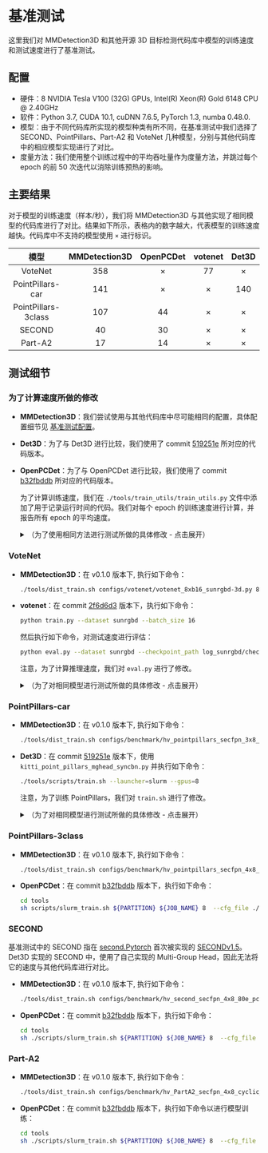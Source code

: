 # 基准测试

这里我们对 MMDetection3D 和其他开源 3D 目标检测代码库中模型的训练速度和测试速度进行了基准测试。

## 配置

- 硬件：8 NVIDIA Tesla V100 (32G) GPUs, Intel(R) Xeon(R) Gold 6148 CPU @ 2.40GHz
- 软件：Python 3.7, CUDA 10.1, cuDNN 7.6.5, PyTorch 1.3, numba 0.48.0.
- 模型：由于不同代码库所实现的模型种类有所不同，在基准测试中我们选择了 SECOND、PointPillars、Part-A2 和 VoteNet 几种模型，分别与其他代码库中的相应模型实现进行了对比。
- 度量方法：我们使用整个训练过程中的平均吞吐量作为度量方法，并跳过每个 epoch 的前 50 次迭代以消除训练预热的影响。

## 主要结果

对于模型的训练速度（样本/秒），我们将 MMDetection3D 与其他实现了相同模型的代码库进行了对比。结果如下所示，表格内的数字越大，代表模型的训练速度越快。代码库中不支持的模型使用 `×` 进行标识。

|        模型         | MMDetection3D | OpenPCDet | votenet | Det3D |
| :-----------------: | :-----------: | :-------: | :-----: | :---: |
|       VoteNet       |      358      |     ×     |   77    |   ×   |
|  PointPillars-car   |      141      |     ×     |    ×    |  140  |
| PointPillars-3class |      107      |    44     |    ×    |   ×   |
|       SECOND        |      40       |    30     |    ×    |   ×   |
|       Part-A2       |      17       |    14     |    ×    |   ×   |

## 测试细节

### 为了计算速度所做的修改

- __MMDetection3D__：我们尝试使用与其他代码库中尽可能相同的配置，具体配置细节见 [基准测试配置](https://github.com/open-mmlab/MMDetection3D/blob/main/configs/benchmark)。

- __Det3D__：为了与 Det3D 进行比较，我们使用了 commit [519251e](https://github.com/poodarchu/Det3D/tree/519251e72a5c1fdd58972eabeac67808676b9bb7) 所对应的代码版本。

- __OpenPCDet__：为了与 OpenPCDet 进行比较，我们使用了 commit [b32fbddb](https://github.com/open-mmlab/OpenPCDet/tree/b32fbddbe06183507bad433ed99b407cbc2175c2) 所对应的代码版本。

  为了计算训练速度，我们在 `./tools/train_utils/train_utils.py` 文件中添加了用于记录运行时间的代码。我们对每个 epoch 的训练速度进行计算，并报告所有 epoch 的平均速度。

  <details>
    <summary>
    （为了使用相同方法进行测试所做的具体修改 - 点击展开）
    </summary>

  ```diff
  diff --git a/tools/train_utils/train_utils.py b/tools/train_utils/train_utils.py
  index 91f21dd..021359d 100644
  --- a/tools/train_utils/train_utils.py
  +++ b/tools/train_utils/train_utils.py
  @@ -2,6 +2,7 @@ import torch
   import os
   import glob
   import tqdm
  +import datetime
   from torch.nn.utils import clip_grad_norm_


  @@ -13,7 +14,10 @@ def train_one_epoch(model, optimizer, train_loader, model_func, lr_scheduler, ac
       if rank == 0:
           pbar = tqdm.tqdm(total=total_it_each_epoch, leave=leave_pbar, desc='train', dynamic_ncols=True)

  +    start_time = None
       for cur_it in range(total_it_each_epoch):
  +        if cur_it > 49 and start_time is None:
  +            start_time = datetime.datetime.now()
           try:
               batch = next(dataloader_iter)
           except StopIteration:
  @@ -55,9 +59,11 @@ def train_one_epoch(model, optimizer, train_loader, model_func, lr_scheduler, ac
                   tb_log.add_scalar('learning_rate', cur_lr, accumulated_iter)
                   for key, val in tb_dict.items():
                       tb_log.add_scalar('train_' + key, val, accumulated_iter)
  +    endtime = datetime.datetime.now()
  +    speed = (endtime - start_time).seconds / (total_it_each_epoch - 50)
       if rank == 0:
           pbar.close()
  -    return accumulated_iter
  +    return accumulated_iter, speed


   def train_model(model, optimizer, train_loader, model_func, lr_scheduler, optim_cfg,
  @@ -65,6 +71,7 @@ def train_model(model, optimizer, train_loader, model_func, lr_scheduler, optim_
                   lr_warmup_scheduler=None, ckpt_save_interval=1, max_ckpt_save_num=50,
                   merge_all_iters_to_one_epoch=False):
       accumulated_iter = start_iter
  +    speeds = []
       with tqdm.trange(start_epoch, total_epochs, desc='epochs', dynamic_ncols=True, leave=(rank == 0)) as tbar:
           total_it_each_epoch = len(train_loader)
           if merge_all_iters_to_one_epoch:
  @@ -82,7 +89,7 @@ def train_model(model, optimizer, train_loader, model_func, lr_scheduler, optim_
                   cur_scheduler = lr_warmup_scheduler
               else:
                   cur_scheduler = lr_scheduler
  -            accumulated_iter = train_one_epoch(
  +            accumulated_iter, speed = train_one_epoch(
                   model, optimizer, train_loader, model_func,
                   lr_scheduler=cur_scheduler,
                   accumulated_iter=accumulated_iter, optim_cfg=optim_cfg,
  @@ -91,7 +98,7 @@ def train_model(model, optimizer, train_loader, model_func, lr_scheduler, optim_
                   total_it_each_epoch=total_it_each_epoch,
                   dataloader_iter=dataloader_iter
               )
  -
  +            speeds.append(speed)
               # save trained model
               trained_epoch = cur_epoch + 1
               if trained_epoch % ckpt_save_interval == 0 and rank == 0:
  @@ -107,6 +114,8 @@ def train_model(model, optimizer, train_loader, model_func, lr_scheduler, optim_
                   save_checkpoint(
                       checkpoint_state(model, optimizer, trained_epoch, accumulated_iter), filename=ckpt_name,
                   )
  +            print(speed)
  +    print(f'*******{sum(speeds) / len(speeds)}******')


   def model_state_to_cpu(model_state):
  ```

  </details>

### VoteNet

- __MMDetection3D__：在 v0.1.0 版本下, 执行如下命令：

  ```bash
  ./tools/dist_train.sh configs/votenet/votenet_8xb16_sunrgbd-3d.py 8 --no-validate
  ```

- __votenet__：在 commit [2f6d6d3](https://github.com/facebookresearch/votenet/tree/2f6d6d36ff98d96901182e935afe48ccee82d566) 版本下，执行如下命令：

  ```bash
  python train.py --dataset sunrgbd --batch_size 16
  ```

  然后执行如下命令，对测试速度进行评估：

  ```bash
  python eval.py --dataset sunrgbd --checkpoint_path log_sunrgbd/checkpoint.tar --batch_size 1 --dump_dir eval_sunrgbd --cluster_sampling seed_fps --use_3d_nms --use_cls_nms --per_class_proposal
  ```

  注意，为了计算推理速度，我们对 `eval.py` 进行了修改。

  <details>
  <summary>
  （为了对相同模型进行测试所做的具体修改 - 点击展开）
  </summary>

  ```diff
  diff --git a/eval.py b/eval.py
    index c0b2886..04921e9 100644
    --- a/eval.py
    +++ b/eval.py
    @@ -10,6 +10,7 @@ import os
     import sys
     import numpy as np
     from datetime import datetime
    +import time
     import argparse
     import importlib
     import torch
    @@ -28,7 +29,7 @@ parser.add_argument('--checkpoint_path', default=None, help='Model checkpoint pa
     parser.add_argument('--dump_dir', default=None, help='Dump dir to save sample outputs [default: None]')
     parser.add_argument('--num_point', type=int, default=20000, help='Point Number [default: 20000]')
     parser.add_argument('--num_target', type=int, default=256, help='Point Number [default: 256]')
    -parser.add_argument('--batch_size', type=int, default=8, help='Batch Size during training [default: 8]')
    +parser.add_argument('--batch_size', type=int, default=1, help='Batch Size during training [default: 8]')
     parser.add_argument('--vote_factor', type=int, default=1, help='Number of votes generated from each seed [default: 1]')
     parser.add_argument('--cluster_sampling', default='vote_fps', help='Sampling strategy for vote clusters: vote_fps, seed_fps, random [default: vote_fps]')
     parser.add_argument('--ap_iou_thresholds', default='0.25,0.5', help='A list of AP IoU thresholds [default: 0.25,0.5]')
    @@ -132,6 +133,7 @@ CONFIG_DICT = {'remove_empty_box': (not FLAGS.faster_eval), 'use_3d_nms': FLAGS.
     # ------------------------------------------------------------------------- GLOBAL CONFIG END

     def evaluate_one_epoch():
    +    time_list = list()
         stat_dict = {}
         ap_calculator_list = [APCalculator(iou_thresh, DATASET_CONFIG.class2type) \
             for iou_thresh in AP_IOU_THRESHOLDS]
    @@ -144,6 +146,8 @@ def evaluate_one_epoch():

             # Forward pass
             inputs = {'point_clouds': batch_data_label['point_clouds']}
    +        torch.cuda.synchronize()
    +        start_time = time.perf_counter()
             with torch.no_grad():
                 end_points = net(inputs)

    @@ -161,6 +165,12 @@ def evaluate_one_epoch():

             batch_pred_map_cls = parse_predictions(end_points, CONFIG_DICT)
             batch_gt_map_cls = parse_groundtruths(end_points, CONFIG_DICT)
    +        torch.cuda.synchronize()
    +        elapsed = time.perf_counter() - start_time
    +        time_list.append(elapsed)
    +
    +        if len(time_list==200):
    +            print("average inference time: %4f"%(sum(time_list[5:])/len(time_list[5:])))
             for ap_calculator in ap_calculator_list:
                 ap_calculator.step(batch_pred_map_cls, batch_gt_map_cls)

  ```

### PointPillars-car

- __MMDetection3D__：在 v0.1.0 版本下, 执行如下命令：

  ```bash
  ./tools/dist_train.sh configs/benchmark/hv_pointpillars_secfpn_3x8_100e_det3d_kitti-3d-car.py 8 --no-validate
  ```

- __Det3D__：在 commit [519251e](https://github.com/poodarchu/Det3D/tree/519251e72a5c1fdd58972eabeac67808676b9bb7) 版本下，使用 `kitti_point_pillars_mghead_syncbn.py` 并执行如下命令：

  ```bash
  ./tools/scripts/train.sh --launcher=slurm --gpus=8
  ```

  注意，为了训练 PointPillars，我们对 `train.sh` 进行了修改。

  <details>
  <summary>
  （为了对相同模型进行测试所做的具体修改 - 点击展开）
  </summary>

  ```diff
  diff --git a/tools/scripts/train.sh b/tools/scripts/train.sh
  index 3a93f95..461e0ea 100755
  --- a/tools/scripts/train.sh
  +++ b/tools/scripts/train.sh
  @@ -16,9 +16,9 @@ then
   fi

   # Voxelnet
  -python -m torch.distributed.launch --nproc_per_node=8 ./tools/train.py examples/second/configs/  kitti_car_vfev3_spmiddlefhd_rpn1_mghead_syncbn.py --work_dir=$SECOND_WORK_DIR
  +# python -m torch.distributed.launch --nproc_per_node=8 ./tools/train.py examples/second/configs/  kitti_car_vfev3_spmiddlefhd_rpn1_mghead_syncbn.py --work_dir=$SECOND_WORK_DIR
   # python -m torch.distributed.launch --nproc_per_node=8 ./tools/train.py examples/cbgs/configs/  nusc_all_vfev3_spmiddleresnetfhd_rpn2_mghead_syncbn.py --work_dir=$NUSC_CBGS_WORK_DIR
   # python -m torch.distributed.launch --nproc_per_node=8 ./tools/train.py examples/second/configs/  lyft_all_vfev3_spmiddleresnetfhd_rpn2_mghead_syncbn.py --work_dir=$LYFT_CBGS_WORK_DIR

   # PointPillars
  -# python -m torch.distributed.launch --nproc_per_node=8 ./tools/train.py ./examples/point_pillars/configs/  original_pp_mghead_syncbn_kitti.py --work_dir=$PP_WORK_DIR
  +python -m torch.distributed.launch --nproc_per_node=8 ./tools/train.py ./examples/point_pillars/configs/  kitti_point_pillars_mghead_syncbn.py
  ```

  </details>

### PointPillars-3class

- __MMDetection3D__：在 v0.1.0 版本下, 执行如下命令：

  ```bash
  ./tools/dist_train.sh configs/benchmark/hv_pointpillars_secfpn_4x8_80e_pcdet_kitti-3d-3class.py 8 --no-validate
  ```

- __OpenPCDet__：在 commit [b32fbddb](https://github.com/open-mmlab/OpenPCDet/tree/b32fbddbe06183507bad433ed99b407cbc2175c2) 版本下，执行如下命令：

  ```bash
  cd tools
  sh scripts/slurm_train.sh ${PARTITION} ${JOB_NAME} 8  --cfg_file ./cfgs/kitti_models/pointpillar.yaml --batch_size 32  --workers 32 --epochs 80
  ```

### SECOND

基准测试中的 SECOND 指在 [second.Pytorch](https://github.com/traveller59/second.pytorch) 首次被实现的 [SECONDv1.5](https://github.com/traveller59/second.pytorch/blob/master/second/configs/all.fhd.config)。Det3D 实现的 SECOND 中，使用了自己实现的 Multi-Group Head，因此无法将它的速度与其他代码库进行对比。

- __MMDetection3D__：在 v0.1.0 版本下, 执行如下命令：

  ```bash
  ./tools/dist_train.sh configs/benchmark/hv_second_secfpn_4x8_80e_pcdet_kitti-3d-3class.py 8 --no-validate
  ```

- __OpenPCDet__：在 commit [b32fbddb](https://github.com/open-mmlab/OpenPCDet/tree/b32fbddbe06183507bad433ed99b407cbc2175c2) 版本下，执行如下命令：

  ```bash
  cd tools
  sh ./scripts/slurm_train.sh ${PARTITION} ${JOB_NAME} 8  --cfg_file ./cfgs/kitti_models/second.yaml --batch_size 32  --workers 32 --epochs 80
  ```

### Part-A2

- __MMDetection3D__：在 v0.1.0 版本下, 执行如下命令：

  ```bash
  ./tools/dist_train.sh configs/benchmark/hv_PartA2_secfpn_4x8_cyclic_80e_pcdet_kitti-3d-3class.py 8 --no-validate
  ```

- __OpenPCDet__：在 commit [b32fbddb](https://github.com/open-mmlab/OpenPCDet/tree/b32fbddbe06183507bad433ed99b407cbc2175c2) 版本下，执行如下命令以进行模型训练：

  ```bash
  cd tools
  sh ./scripts/slurm_train.sh ${PARTITION} ${JOB_NAME} 8  --cfg_file ./cfgs/kitti_models/PartA2.yaml --batch_size 32 --workers 32 --epochs 80
  ```
